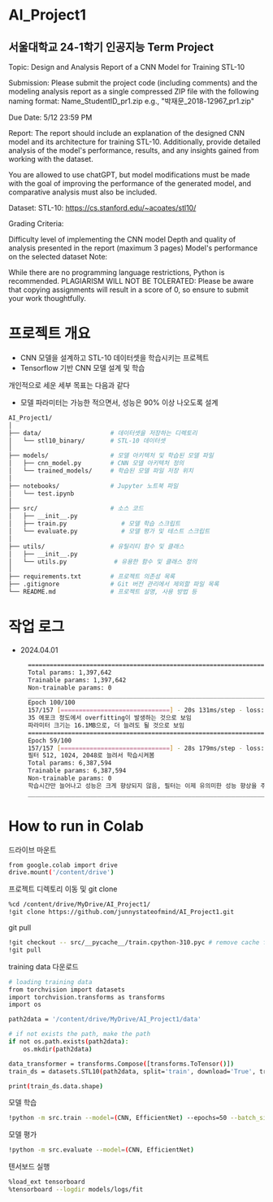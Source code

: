 # AI_Project1

## **서울대학교 24-1학기 인공지능 Term Project** ##



Topic: Design and Analysis Report of a CNN Model for Training STL-10

Submission: Please submit the project code (including comments) and the modeling analysis report as a single compressed ZIP file with the following naming format: Name_StudentID_pr1.zip
e.g., "박재문_2018-12967_pr1.zip"

Due Date: 5/12 23:59 PM

Report: The report should include an explanation of the designed CNN model and its architecture for training STL-10.
Additionally, provide detailed analysis of the model's performance, results, and any insights gained from working with the dataset. 

You are allowed to use chatGPT, but model modifications must be made with the goal of improving the performance of the generated model, and comparative analysis must also be included.

Dataset: STL-10: https://cs.stanford.edu/~acoates/stl10/

Grading Criteria:

Difficulty level of implementing the CNN model
Depth and quality of analysis presented in the report (maximum 3 pages)
Model's performance on the selected dataset
Note: 

While there are no programming language restrictions, Python is recommended.
PLAGIARISM WILL NOT BE TOLERATED: Please be aware that copying assignments will result in a score of 0, so ensure to submit your work thoughtfully.

# 프로젝트 개요 #
- CNN 모델을 설계하고 STL-10 데이터셋을 학습시키는 프로젝트
- Tensorflow 기반 CNN 모델 설계 및 학습

개인적으로 세운 세부 목표는 다음과 같다
- 모델 파라미터는 가능한 적으면서, 성능은 90% 이상 나오도록 설계


```bash
AI_Project1/
│
├── data/                   # 데이터셋을 저장하는 디렉토리
│   └── stl10_binary/       # STL-10 데이터셋
│
├── models/                 # 모델 아키텍처 및 학습된 모델 파일
│   ├── cnn_model.py        # CNN 모델 아키텍처 정의
│   └── trained_models/     # 학습된 모델 파일 저장 위치
│
├── notebooks/              # Jupyter 노트북 파일
│   └── test.ipynb
│
├── src/                    # 소스 코드
│   ├── __init__.py
│   ├── train.py               # 모델 학습 스크립트
│   └── evaluate.py            # 모델 평가 및 테스트 스크립트
│
├── utils/                  # 유틸리티 함수 및 클래스
│   ├── __init__.py
│   └── utils.py             # 유용한 함수 및 클래스 정의
│
├── requirements.txt        # 프로젝트 의존성 목록
├── .gitignore              # Git 버전 관리에서 제외할 파일 목록
└── README.md               # 프로젝트 설명, 사용 방법 등
```


# 작업 로그 # 

- 2024.04.01
  ```bash
    ==================================================================================================
    Total params: 1,397,642
    Trainable params: 1,397,642
    Non-trainable params: 0
    __________________________________________________________________________________________________
    Epoch 100/100 
    157/157 [==============================] - 20s 131ms/step - loss: 2.1908e-05 - accuracy: 1.0000 - val_loss: 3.5760 - val_accuracy: 0.6679
    35 에포크 정도에서 overfitting이 발생하는 것으로 보임
    파라미터 크기는 16.1MB으로, 더 늘려도 될 것으로 보임
    ==================================================================================================
    Epoch 59/100
    157/157 [==============================] - 28s 179ms/step - loss: 0.0039 - accuracy: 0.9998 - val_loss: 2.2383 - val_accuracy: 0.6693 
    필터 512, 1024, 2048로 늘려서 학습시켜봄
    Total params: 6,387,594
    Trainable params: 6,387,594
    Non-trainable params: 0
    학습시간만 늘어나고 성능은 크게 향상되지 않음, 필터는 이제 유의미한 성능 향상을 주지 않을 것으로 보임, 층을 하나 더 늘려보자
    __________________________________________________________________________________________________
  ```

# How to run in Colab #

드라이브 마운트
```bash
from google.colab import drive
drive.mount('/content/drive')
```

프로젝트 디렉토리 이동 및 git clone
```bash
%cd /content/drive/MyDrive/AI_Project1/
!git clone https://github.com/junnystateofmind/AI_Project1.git
```
git pull
```bash
!git checkout -- src/__pycache__/train.cpython-310.pyc # remove cache file
!git pull
```
training data 다운로드
```bash
# loading training data
from torchvision import datasets
import torchvision.transforms as transforms
import os

path2data = '/content/drive/MyDrive/AI_Project1/data'

# if not exists the path, make the path
if not os.path.exists(path2data):
    os.mkdir(path2data)

data_transformer = transforms.Compose([transforms.ToTensor()])
train_ds = datasets.STL10(path2data, split='train', download='True', transform=data_transformer)

print(train_ds.data.shape)
```

모델 학습
```bash
!python -m src.train --model=(CNN, EfficientNet) --epochs=50 --batch_size=64 --lr=0.01
```

모델 평가
```bash
!python -m src.evaluate --model=(CNN, EfficientNet)
```

텐서보드 실행
```bash
%load_ext tensorboard
%tensorboard --logdir models/logs/fit
```
